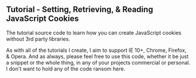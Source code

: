 <p>
    <h2>Tutorial - Setting, Retrieving, & Reading JavaScript Cookies</h2>
</p>
<p>
    The tutorial source code to learn how you can create JavaScript cookies without 3rd party libraries.  
</p>
<p>
    As with all of the tutorials I create, I aim to support IE 10+, Chrome, Firefox, & Opera. And as always, please feel free to use this code, whether it be just a snippet or the whole thing, in any of your projects commercial or personal. I don't want to hold any of the code ransom here.
</p>
